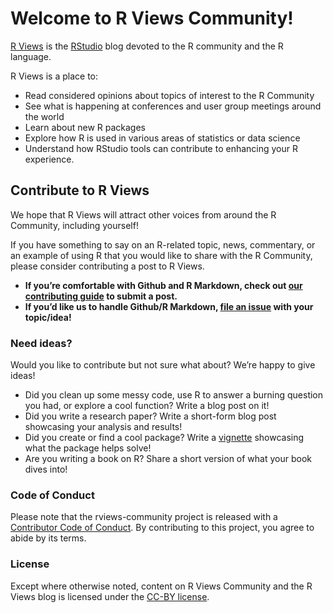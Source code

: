 # Welcome to R Views Community!

[R Views](https://rviews.rstudio.com/) is the [RStudio](https://www.rstudio.com/) blog devoted to the R community and the R language.

R Views is a place to:

* Read considered opinions about topics of interest to the R Community
* See what is happening at conferences and user group meetings around the world
* Learn about new R packages
* Explore how R is used in various areas of statistics or data science
* Understand how RStudio tools can contribute to enhancing your R experience.

## Contribute to R Views

We hope that R Views will attract other voices from around the R Community, including yourself! 

If you have something to say on an R-related topic, news, commentary, or an example of using R that you would like to share with the R Community, please consider contributing a post to R Views.

* **If you’re comfortable with Github and R Markdown, check out **[our contributing guide](https://github.com/rstudio/rviews-community/blob/main/.github/CONTRIBUTING.md)** to submit a post.**
* **If you’d like us to handle Github/R Markdown, [file an issue](https://github.com/rstudio/rviews-community/issues) with your topic/idea!**

### Need ideas?

Would you like to contribute but not sure what about? We’re happy to give ideas!

* Did you clean up some messy code, use R to answer a burning question you had, or explore a cool function? Write a blog post on it!
* Did you write a research paper? Write a short-form blog post showcasing your analysis and results!
* Did you create or find a cool package? Write a [vignette](https://r-pkgs.org/vignettes.html) showcasing what the package helps solve!
* Are you writing a book on R? Share a short version of what your book dives into!

### Code of Conduct

Please note that the rviews-community project is released with a [Contributor Code of Conduct](https://contributor-covenant.org/version/2/0/CODE_OF_CONDUCT.html). By contributing to this project, you agree to abide by its terms.

### License

Except where otherwise noted, content on R Views Community and the R Views blog is licensed under the [CC-BY license](https://creativecommons.org/licenses/by/4.0/).
